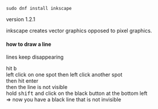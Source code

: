 ```
sudo dnf install inkscape
```

version 1.2.1

inkscape creates vector graphics opposed to pixel graphics.


#### how to draw a line

lines keep disappearing

hit <kbd>b</kbd> \
left click on one spot then left click another spot\
then hit enter\
then the line is not visible\
hold <kbd>shift</kbd> and click on the black button at the bottom left\
=> now you have a black line that is not invisible


